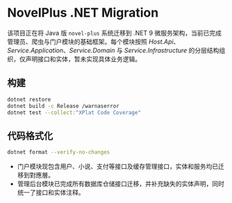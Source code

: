 # NovelPlus .NET Migration

该项目正在将 Java 版 `novel-plus` 系统迁移到 .NET 9 微服务架构，当前已完成管理员、爬虫与门户模块的基础框架。每个模块按照 *Host.Api*、*Service.Application*、*Service.Domain* 与 *Service.Infrastructure* 的分层结构组织，仅声明接口和实体，暂未实现具体业务逻辑。

## 构建
```bash
dotnet restore
dotnet build -c Release /warnaserror
dotnet test --collect:"XPlat Code Coverage"
```

## 代码格式化
```bash
dotnet format --verify-no-changes
```
- 门户模块现包含用户、小说、支付等接口及缓存管理接口，实体和服务均已迁移到對應層。
- 管理后台模块已完成所有数据库仓储接口迁移，并补充缺失的实体声明，同时统一了接口和实体注释。
